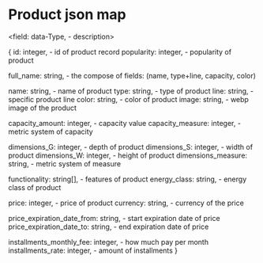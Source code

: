# Product json map
<field: data-Type,  - description>

{
id:                 integer,        - id of product record 
popularity:         integer,        - popularity of product

full_name:          string,         - the compose of fields: 
                                        (name, type+line, capacity, color)

name:               string,         - name of product 
type:               string,         - type of product 
line:               string,         - specific product line
color:              string,         - color of product
image:              string,         - webp image of the product


capacity_amount:    integer,        - capacity value
capacity_measure:   integer,        - metric system of capacity

dimensions_G:       integer,        - depth of product 
dimensions_S:       integer,        - width of product 
dimensions_W:       integer,        - height of product 
dimensions_measure: string,         - metric system of measure
        

functionality:              string[],       - features of product 
energy_class:               string,         - energy class of product
        
price:                      integer,        - price of product
currency:                   string,         - currency of the price
        
price_expiration_date_from: string,         - start expiration date of price
price_expiration_date_to:   string,         - end expiration date of price

installments_monthly_fee:   integer,        - how much pay per month 
installments_rate:          integer,        - amount of installments
}